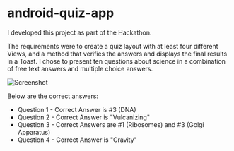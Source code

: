 # android-quiz-app

I developed this project as part of the Hackathon.


The requirements were to create a quiz layout with at least four different Views, and a method that verifies the answers and displays the final results in a Toast. 
I chose to present ten questions about science in a combination of free text answers and multiple choice answers. 

![Screenshot](https://drive.google.com/uc?export=view&id=0B3845EDjiIOWU0xZNmdvandySTA)

Below are the correct answers:

* Question 1 - Correct Answer is #3 (DNA)
* Question 2 - Correct Answer is "Vulcanizing"
* Question 3  - Correct Answers are #1 (Ribosomes) and #3 (Golgi Apparatus)
* Question 4 - Correct Answer is "Gravity"

